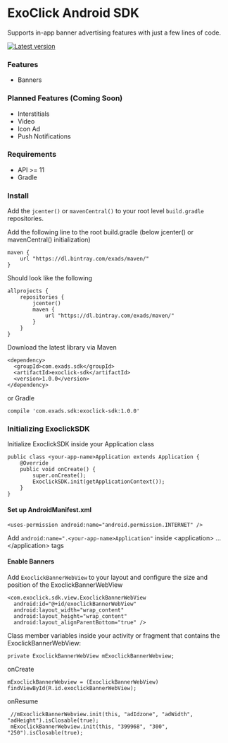 # ExoClick Android SDK

Supports in-app banner advertising features with just a few lines of code.

[![Latest version](https://img.shields.io/badge/Latest%20version-v1.0.0-blue.svg)](https://bintray.com/exads/maven/exoclick-sdk/)


### Features
 * Banners

### Planned Features (Coming Soon)
 * Interstitials
 * Video
 * Icon Ad
 * Push Notifications

### Requirements

* API >= 11
* Gradle

### Install

Add the ``jcenter()`` or ``mavenCentral()`` to your root level ``build.gradle`` repositories.

Add the following line to the root build.gradle (below jcenter() or mavenCentral() initialization)
```
maven {
    url "https://dl.bintray.com/exads/maven/"
}
```
Should look like the following
```
allprojects {
    repositories {
        jcenter()
        maven {
            url "https://dl.bintray.com/exads/maven/"
        }
    }
}
```
Download the latest library via Maven

```
<dependency>
  <groupId>com.exads.sdk</groupId>
  <artifactId>exoclick-sdk</artifactId>
  <version>1.0.0</version>
</dependency>
```

or Gradle

```
compile 'com.exads.sdk:exoclick-sdk:1.0.0'
```

### Initializing ExoclickSDK
Initialize ExoclickSDK inside your Application class
```
public class <your-app-name>Application extends Application {
    @Override
    public void onCreate() {
        super.onCreate();
        ExoclickSDK.init(getApplicationContext());
    }
}
```
#### Set up AndroidManifest.xml
```
<uses-permission android:name="android.permission.INTERNET" />
```
Add ``android:name=".<your-app-name>Application"`` inside &lt;application&gt; ... &lt;/application&gt; tags

#### Enable Banners
Add ``ExoclickBannerWebView`` to your layout and configure the size and position of the ExoclickBannerWebView

```
<com.exoclick.sdk.view.ExoclickBannerWebView
  android:id="@+id/exoclickBannerWebView"
  android:layout_width="wrap_content"
  android:layout_height="wrap_content"
  android:layout_alignParentBottom="true" />
```

Class member variables inside your activity or fragment that contains the ExoclickBannerWebView:
```
private ExoclickBannerWebView mExoclickBannerWebview;
```
onCreate
```
mExoclickBannerWebview = (ExoclickBannerWebView) findViewById(R.id.exoclickBannerWebView);
```
onResume
```
 //mExoclickBannerWebview.init(this, "adIdzone", "adWidth", "adHeight").isClosable(true);
 mExoclickBannerWebview.init(this, "399968", "300", "250").isClosable(true);
```
